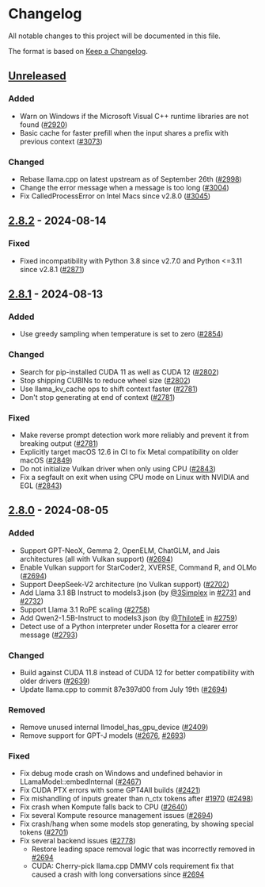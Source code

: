 # Changelog

All notable changes to this project will be documented in this file.

The format is based on [Keep a Changelog](https://keepachangelog.com/en/1.1.0/).

## [Unreleased]

### Added
- Warn on Windows if the Microsoft Visual C++ runtime libraries are not found ([#2920](https://github.com/nomic-ai/gpt4all/pull/2920))
- Basic cache for faster prefill when the input shares a prefix with previous context ([#3073](https://github.com/nomic-ai/gpt4all/pull/3073))

### Changed
- Rebase llama.cpp on latest upstream as of September 26th ([#2998](https://github.com/nomic-ai/gpt4all/pull/2998))
- Change the error message when a message is too long ([#3004](https://github.com/nomic-ai/gpt4all/pull/3004))
- Fix CalledProcessError on Intel Macs since v2.8.0 ([#3045](https://github.com/nomic-ai/gpt4all/pull/3045))

## [2.8.2] - 2024-08-14

### Fixed
- Fixed incompatibility with Python 3.8 since v2.7.0 and Python <=3.11 since v2.8.1 ([#2871](https://github.com/nomic-ai/gpt4all/pull/2871))

## [2.8.1] - 2024-08-13

### Added
- Use greedy sampling when temperature is set to zero ([#2854](https://github.com/nomic-ai/gpt4all/pull/2854))

### Changed
- Search for pip-installed CUDA 11 as well as CUDA 12 ([#2802](https://github.com/nomic-ai/gpt4all/pull/2802))
- Stop shipping CUBINs to reduce wheel size ([#2802](https://github.com/nomic-ai/gpt4all/pull/2802))
- Use llama\_kv\_cache ops to shift context faster ([#2781](https://github.com/nomic-ai/gpt4all/pull/2781))
- Don't stop generating at end of context ([#2781](https://github.com/nomic-ai/gpt4all/pull/2781))

### Fixed
- Make reverse prompt detection work more reliably and prevent it from breaking output ([#2781](https://github.com/nomic-ai/gpt4all/pull/2781))
- Explicitly target macOS 12.6 in CI to fix Metal compatibility on older macOS ([#2849](https://github.com/nomic-ai/gpt4all/pull/2849))
- Do not initialize Vulkan driver when only using CPU ([#2843](https://github.com/nomic-ai/gpt4all/pull/2843))
- Fix a segfault on exit when using CPU mode on Linux with NVIDIA and EGL ([#2843](https://github.com/nomic-ai/gpt4all/pull/2843))

## [2.8.0] - 2024-08-05

### Added
- Support GPT-NeoX, Gemma 2, OpenELM, ChatGLM, and Jais architectures (all with Vulkan support) ([#2694](https://github.com/nomic-ai/gpt4all/pull/2694))
- Enable Vulkan support for StarCoder2, XVERSE, Command R, and OLMo ([#2694](https://github.com/nomic-ai/gpt4all/pull/2694))
- Support DeepSeek-V2 architecture (no Vulkan support) ([#2702](https://github.com/nomic-ai/gpt4all/pull/2702))
- Add Llama 3.1 8B Instruct to models3.json (by [@3Simplex](https://github.com/3Simplex) in [#2731](https://github.com/nomic-ai/gpt4all/pull/2731) and [#2732](https://github.com/nomic-ai/gpt4all/pull/2732))
- Support Llama 3.1 RoPE scaling ([#2758](https://github.com/nomic-ai/gpt4all/pull/2758))
- Add Qwen2-1.5B-Instruct to models3.json (by [@ThiloteE](https://github.com/ThiloteE) in [#2759](https://github.com/nomic-ai/gpt4all/pull/2759))
- Detect use of a Python interpreter under Rosetta for a clearer error message ([#2793](https://github.com/nomic-ai/gpt4all/pull/2793))

### Changed
- Build against CUDA 11.8 instead of CUDA 12 for better compatibility with older drivers ([#2639](https://github.com/nomic-ai/gpt4all/pull/2639))
- Update llama.cpp to commit 87e397d00 from July 19th ([#2694](https://github.com/nomic-ai/gpt4all/pull/2694))

### Removed
- Remove unused internal llmodel\_has\_gpu\_device ([#2409](https://github.com/nomic-ai/gpt4all/pull/2409))
- Remove support for GPT-J models ([#2676](https://github.com/nomic-ai/gpt4all/pull/2676), [#2693](https://github.com/nomic-ai/gpt4all/pull/2693))

### Fixed
- Fix debug mode crash on Windows and undefined behavior in LLamaModel::embedInternal ([#2467](https://github.com/nomic-ai/gpt4all/pull/2467))
- Fix CUDA PTX errors with some GPT4All builds ([#2421](https://github.com/nomic-ai/gpt4all/pull/2421))
- Fix mishandling of inputs greater than n\_ctx tokens after [#1970](https://github.com/nomic-ai/gpt4all/pull/1970) ([#2498](https://github.com/nomic-ai/gpt4all/pull/2498))
- Fix crash when Kompute falls back to CPU ([#2640](https://github.com/nomic-ai/gpt4all/pull/2640))
- Fix several Kompute resource management issues ([#2694](https://github.com/nomic-ai/gpt4all/pull/2694))
- Fix crash/hang when some models stop generating, by showing special tokens ([#2701](https://github.com/nomic-ai/gpt4all/pull/2701))
- Fix several backend issues ([#2778](https://github.com/nomic-ai/gpt4all/pull/2778))
  - Restore leading space removal logic that was incorrectly removed in [#2694](https://github.com/nomic-ai/gpt4all/pull/2694)
  - CUDA: Cherry-pick llama.cpp DMMV cols requirement fix that caused a crash with long conversations since [#2694](https://github.com/nomic-ai/gpt4all/pull/2694)

[Unreleased]: https://github.com/nomic-ai/gpt4all/compare/python-v2.8.2...HEAD
[2.8.2]: https://github.com/nomic-ai/gpt4all/compare/python-v2.8.1...python-v2.8.2
[2.8.1]: https://github.com/nomic-ai/gpt4all/compare/python-v2.8.0...python-v2.8.1
[2.8.0]: https://github.com/nomic-ai/gpt4all/compare/python-v2.7.0...python-v2.8.0
